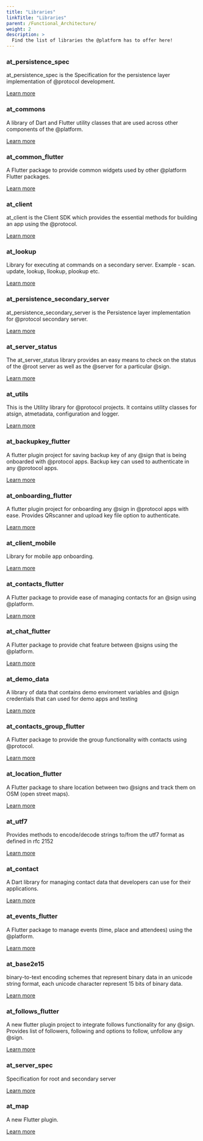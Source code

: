 ```yaml
---
title: "Libraries"
linkTitle: "Libraries"
parent: /Functional_Architecture/
weight: 2
description: >
  Find the list of libraries the @platform has to offer here!
---
```



### at_persistence_spec

at_persistence_spec is the Specification for the persistence layer implementation of @protocol development.

[Learn more](https://pub.dev/packages/at_persistence_spec)

### at_commons

A library of Dart and Flutter utility classes that are used across other components of the @‎platform.

[Learn more](https://pub.dev/packages/at_commons)

### at_common_flutter

A Flutter package to provide common widgets used by other @‎platform Flutter packages.

[Learn more](https://pub.dev/packages/at_common_flutter)

### at_client

at_client is the Client SDK which provides the essential methods for building an app using the @protocol.

[Learn more](https://pub.dev/packages/at_client)

### at_lookup

Library for executing at commands on a secondary server. Example - scan. update, lookup, llookup, plookup etc.

[Learn more](https://pub.dev/packages/at_lookup)

### at_persistence_secondary_server

at_persistence_secondary_server is the Persistence layer implementation for @protocol secondary server.

[Learn more](https://pub.dev/packages/at_persistence_secondary_server)

### at_server_status

The at_server_status library provides an easy means to check on the status of the @root server as well as the @server for a particular @sign.

[Learn more](https://pub.dev/packages/at_server_status)

### at_utils

This is the Utility library for @protocol projects. It contains utility classes for atsign, atmetadata, configuration and logger.

[Learn more](https://pub.dev/packages/at_utils)

### at_backupkey_flutter

A flutter plugin project for saving backup key of any @sign that is being onboarded with @protocol apps. Backup key can used to authenticate in any @protocol apps.

[Learn more](https://pub.dev/packages/at_backupkey_flutter)

### at_onboarding_flutter

A flutter plugin project for onboarding any @sign in @protocol apps with ease. Provides QRscanner and upload key file option to authenticate.

[Learn more](https://pub.dev/packages/at_onboarding_flutter)

### at_client_mobile

Library for mobile app onboarding.

[Learn more](https://pub.dev/packages/at_client_mobile)

### at_contacts_flutter

A Flutter package to provide ease of managing contacts for an @sign using @platform.

[Learn more](https://pub.dev/packages/at_contacts_flutter)

### at_chat_flutter

A Flutter package to provide chat feature between @signs using the @platform.

[Learn more](https://pub.dev/packages/at_chat_flutter)

### at_demo_data

A library of data that contains demo enviroment variables and @sign credentials that can used for demo apps and testing

[Learn more](https://pub.dev/packages/at_demo_data)

### at_contacts_group_flutter

A Flutter package to provide the group functionality with contacts using @protocol.

[Learn more](https://pub.dev/packages/at_contacts_group_flutter)

### at_location_flutter

A Flutter package to share location between two @signs and track them on OSM (open street maps).

[Learn more](https://pub.dev/packages/at_location_flutter)

### at_utf7

Provides methods to encode/decode strings to/from the utf7 format as defined in rfc 2152

[Learn more](https://pub.dev/packages/at_utf7)

### at_contact

A Dart library for managing contact data that developers can use for their applications.

[Learn more](https://pub.dev/packages/at_contact)

### at_events_flutter

A Flutter package to manage events (time, place and attendees) using the @platform.

[Learn more](https://pub.dev/packages/at_events_flutter)

### at_base2e15

binary-to-text encoding schemes that represent binary data in an unicode string format, each unicode character represent 15 bits of binary data.


[Learn more](https://pub.dev/packages/at_base2e15)

### at_follows_flutter

A new flutter plugin project to integrate follows functionality for any @sign. Provides list of followers, following and options to follow, unfollow any @sign.

[Learn more](https://pub.dev/packages/at_follows_flutter)

### at_server_spec

Specification for root and secondary server

[Learn more](https://pub.dev/packages/at_server_spec)

### at_map

A new Flutter plugin.

[Learn more](https://pub.dev/packages/at_map)

